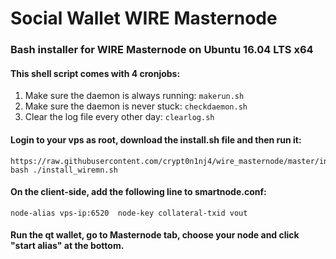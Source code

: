 # Social Wallet WIRE Masternode
### Bash installer for WIRE Masternode on Ubuntu 16.04 LTS x64

#### This shell script comes with 4 cronjobs: 
1. Make sure the daemon is always running: `makerun.sh`
2. Make sure the daemon is never stuck: `checkdaemon.sh`
3. Clear the log file every other day: `clearlog.sh`

#### Login to your vps as root, download the install.sh file and then run it:
```
https://raw.githubusercontent.com/crypt0n1nj4/wire_masternode/master/install_wiremn.sh
bash ./install_wiremn.sh
```

#### On the client-side, add the following line to smartnode.conf:
```
node-alias vps-ip:6520	node-key collateral-txid vout
```

#### Run the qt wallet, go to Masternode tab, choose your node and click "start alias" at the bottom.

